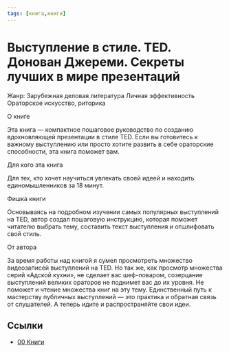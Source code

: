 ```yaml
---
tags: [книга,книги]
---
```

# Выступление в стиле. TED. Донован Джереми. Секреты лучших в мире презентаций

Жанр:
Зарубежная деловая литература Личная эффективность Ораторское искусство, риторика

О книге

Эта книга — компактное пошаговое руководство по созданию вдохновляющей презентации в стиле TED. Если вы готовитесь к важному выступлению или просто хотите развить в себе ораторские способности, эта книга поможет вам.

Для кого эта книга

Для тех, кто хочет научиться увлекать своей идеей и находить единомышленников за 18 минут.

Фишка книги

Основываясь на подробном изучении самых популярных выступлений на TED, автор создал пошаговую инструкцию, которая поможет читателю выбрать тему, составить текст выступления и отшлифовать свой стиль.

От автора

За время работы над книгой я сумел просмотреть множество видеозаписей выступлений на TED. Но так же, как просмотр множества серий «Адской кухни», не сделает вас шеф-поваром, созерцание выступлений великих ораторов не поднимет вас до их уровня. Не поможет и чтение множества книг на эту тему. Единственный путь к мастерству публичных выступлений — это практика и обратная связь от слушателей. А теперь идите и распространяйте свои идеи.

## Ссылки

* [00 Книги](00%20%D0%9A%D0%BD%D0%B8%D0%B3%D0%B8.md)
